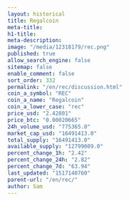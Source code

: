```yaml
---
layout: historical
title: Regalcoin
meta-title: 
h1-title: 
meta-description: 
image: "/media/12318179/rec.png"
published: true
allow_search_engine: false
sitemap: false
enable_comment: false
sort_order: 332
permalink: "/en/rec/discussion.html"
coin_a_symbol: "REC"
coin_a_name: "Regalcoin"
coin_a_lower_case: "rec"
price_usd: "2.42801"
price_btc: "0.00020665"
24h_volume_usd: "775365.0"
market_cap_usd: "16491413.0"
total_supply: "16491413.0"
available_supply: "12799009.0"
percent_change_1h: "2.42"
percent_change_24h: "2.82"
percent_change_7d: "63.94"
last_updated: "1517140760"
parent-url: "/en/rec/"
author: Sam
---
```


